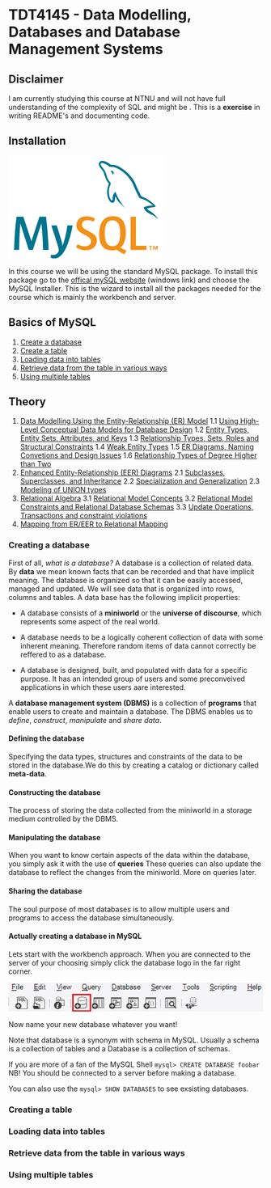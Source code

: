 # TDT4145 - Data Modelling, Databases and Database Management Systems 

## Disclaimer
I am currently studying this course at NTNU and will not have full understanding of the complexity of SQL and might be . This is a **exercise** in writing README's and documenting code. 

## Installation
![alt text](https://github.com/oddaspa/TDT4145/blob/master/images/MySQL_logo.png "Official MySQL logo")

In this course we will be using the standard MySQL package.
To install this package go to the [offical mySQL website](https://dev.mysql.com/downloads/windows/) (windows link) and choose the MySQL Installer. This is the wizard to install all the packages needed for the course which is mainly the workbench and server. 

## Basics of MySQL
1. [Create a database](#create_db)
2. [Create a table](#create_tb)
3. [Loading data into tables](#load_data)
4. [Retrieve data from the table in various ways](#retrieve_data)
5. [Using multiple tables ](#multiple_tables)


## Theory
1. [Data Modelling Using the Entity-Relationship (ER) Model](#er_model)
  1.1 [Using High-Level Conceptual Data Models for Database Design](#database_design)
  1.2 [Entity Types, Entity Sets, Attributes, and Keys](#entity_types)
  1.3 [Relationship Types, Sets, Roles and Structural Constraints](#rel_types)
  1.4 [Weak Entity Types](#weal_entity)
  1.5 [ER Diagrams, Naming Convetions and Design Issues](#er_diagrams)
  1.6 [Relationship Types of Degree Higher than Two](#rel_types_higher)
2. [Enhanced Entity-Relationship (EER) Diagrams](#eer)
  2.1 [Subclasses, Superclasses, and Inheritance](#sub_super)
  2.2 [Specialization and Generalization](#spec_gen)
  2.3 [Modeling of UNION types](#union)
3. [Relational Algebra](#relational_algebra)
  3.1 [Relational Model Concepts](#relational_consepts)
  3.2 [Relational Model Constraints and Relational Database Schemas](#relational_constraints)
  3.3 [Update Operations, Transactions and constraint violations](#update_operations)
4. [Mapping from ER/EER to Relational Mapping](#mapping)


<a name="create_db"></a>
### Creating a database 
First of all, _what is a database?_ A database is a collection of related data. By **data** we mean known facts that can be recorded and that have implicit meaning. The database is organized so that it can be easily accessed, managed and updated. We will see data that is organized into rows, columns and tables. A data base has the following implicit properties:
* A database consists of a **miniworld** or the **universe of discourse**, which represents some aspect of the real world.

* A database needs to be a logically coherent collection of data with some inherent meaning. Therefore random items of data cannot correctly be reffered to as a database.

* A database is designed, built, and populated with data for a specific purpose. It has an intended group of users and some preconveived applications in which these users aare interested.

A **database management system (DBMS)** is a collection of **programs** that enable users to create and maintain a database. The DBMS enables us to _define_, _construct_, _manipulate_ and _share data_.

#### Defining the database
Specifying the data types, structures and constraints of the data to be stored in the database.We do this by creating a catalog or dictionary called **meta-data**. 

#### Constructing the database
The process of storing the data collected from the miniworld in a storage medium controlled by the DBMS.

#### Manipulating the database
When you want to know certain aspects of the data within the database, you simply ask it with the use of **queries** These queries can also update the database to reflect the changes from the miniworld. More on queries later.

#### Sharing the database
The soul purpose of most databases is to allow multiple users and programs to access the database simultaneously. 

#### Actually creating a database in MySQL
Lets start with the workbench approach. When you are connected to the server of your choosing simply click the database logo in the far right corner. 

![alt text](https://github.com/oddaspa/TDT4145/blob/master/images/database_logo.png "Click that thingy!")

Now name your new database whatever you want!

Note that database is a synonym with schema in MySQL. Usually a schema is a collection of tables and a Database is a collection of schemas.

If you are more of a fan of the MySQL Shell 
`mysql> CREATE DATABASE foobar`
NB! You should be connected to a server before making a database.

You can also use the `mysql> SHOW DATABASES` to see exsisting databases.

<a name="create_tb"></a>
### Creating a table 


<a name="load_data"></a>
### Loading data into tables 

<a name="retrieve_data"></a>
### Retrieve data from the table in various ways 

<a name="multiple_tables"></a>
### Using multiple tables 
